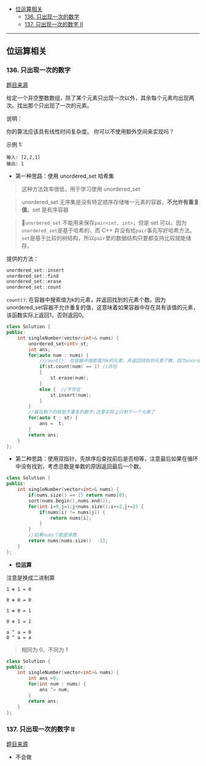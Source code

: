 
- [位运算相关](#位运算相关)
  - [136. 只出现一次的数字](#136-只出现一次的数字)
  - [137. 只出现一次的数字 II](#137-只出现一次的数字-ii)

--------

## 位运算相关

### 136. 只出现一次的数字

[题目来源](https://leetcode-cn.com/problems/single-number/)

给定一个非空整数数组，除了某个元素只出现一次以外，其余每个元素均出现两次。找出那个只出现了一次的元素。

说明：

你的算法应该具有线性时间复杂度。 你可以不使用额外空间来实现吗？

示例 1:
```
输入: [2,2,1]
输出: 1
```

- 第一种思路：使用 unordered_set 哈希集

> 这种方法效率很低，用于学习使用 unordered_set

> unordered_set 无序集是没有特定顺序存储唯一元素的容器，**不允许有重复值**。set 是有序容器

> `unordered_set` 不能用来保存`pair<int, int>`，但是 set 可以。因为`unordered_set`是基于哈希的，而 C++ 并没有给`pair`事先写好哈希方法。`set`是基于比较的树结构，所以`pair`里的数据结构只要都支持比较就能储存。 

提供的方法：

```cpp
unordered_set::insert
unordered_set::find
unordered_set::erase
unordered_set::count
```
`count()`: 在容器中搜索值为k的元素，并返回找到的元素个数。因为unordered_set容器不允许重复的值，这意味着如果容器中存在具有该值的元素，该函数实际上返回1，否则返回0。

```cpp
class Solution {
public:
    int singleNumber(vector<int>& nums) {
        unordered_set<int> st;
        int ans;
        for(auto num : nums) {
            //count(): 在容器中搜索值为k的元素，并返回找到的元素个数。因为unordered_set容器不允许重复的值，这意味着如果容器中存在具有该值的元素，该函数实际上返回1，否则返回0。
            if(st.count(num) == 1) //存在
            {
                st.erase(num);
            }
            else {  //不存在
                st.insert(num);
            }
        }
        //最后剩下的就是不重复的数字,这里实际上只剩下一个元素了
        for(auto t : st) {
            ans =  t;
        }
        return ans;
    }
};
```

- 第二种思路：使用双指针，先排序后查找前后是否相等，注意最后如果在循环中没有找到，考虑总数是单数的原因返回最后一个数。

```cpp
class Solution {
public:
    int singleNumber(vector<int>& nums) {
        if(nums.size() == 1) return nums[0];
        sort(nums.begin(),nums.end());
        for(int i=0,j=1;j<nums.size();i+=2,j+=2) {
            if(nums[i] != nums[j]) {
                return nums[i];
            }
        }
        //如果nums个数是单数
        return nums[nums.size()  -1];
    }
};
```

- **位运算**

注意是换成二进制算

```
1 ⊕ 1 = 0

0 ⊕ 0 = 0

1 ⊕ 0 = 1

0 ⊕ 1 = 1

a ^ a = 0
0 ^ a = a
```

> 相同为 0，不同为 1

```cpp
class Solution {
public:
    int singleNumber(vector<int>& nums) {
        int ans =0;
        for(int num : nums) {
            ans ^= num;
        }
        return ans;
    }
};
```

### 137. 只出现一次的数字 II

[题目来源](https://leetcode-cn.com/problems/single-number-ii/)

- 不会做
